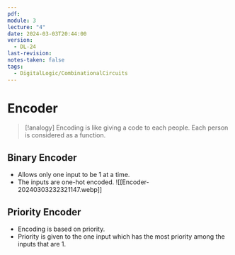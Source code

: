 ```yaml
---
pdf: 
module: 3
lecture: "4"
date: 2024-03-03T20:44:00
version:
  - DL-24
last-revision: 
notes-taken: false
tags:
  - DigitalLogic/CombinationalCircuits
---
```

# Encoder

> [!analogy] 
> Encoding is like giving a code to each people.
> Each person is considered as a function.

## Binary Encoder

- Allows only one input to be 1 at a time.
- The inputs are one-hot encoded.
![[Encoder-20240303232321147.webp]]

## Priority Encoder

- Encoding is based on priority. 
- Priority is given to the one input which has the most priority among the inputs that are 1.



